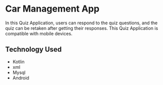 
# Car Management App
In this Quiz Application, users can respond to the quiz questions, and the quiz can be retaken after getting their responses.
This Quiz Application is compatible with mobile devices.



## Technology Used
* Kotlin
* xml
* Mysql
* Android
